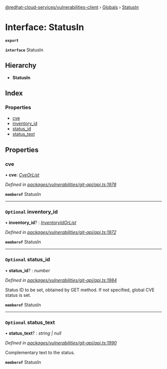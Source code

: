 [@redhat-cloud-services/vulnerabilities-client](../README.md) › [Globals](../globals.md) › [StatusIn](statusin.md)

# Interface: StatusIn

**`export`** 

**`interface`** StatusIn

## Hierarchy

* **StatusIn**

## Index

### Properties

* [cve](statusin.md#cve)
* [inventory_id](statusin.md#optional-inventory_id)
* [status_id](statusin.md#optional-status_id)
* [status_text](statusin.md#optional-status_text)

## Properties

###  cve

• **cve**: *[CveOrList](../globals.md#cveorlist)*

*Defined in [packages/vulnerabilities/git-api/api.ts:1978](https://github.com/fhlavac/javascript-clients/blob/master/packages/vulnerabilities/git-api/api.ts#L1978)*

**`memberof`** StatusIn

___

### `Optional` inventory_id

• **inventory_id**? : *[InventoryIdOrList](../globals.md#inventoryidorlist)*

*Defined in [packages/vulnerabilities/git-api/api.ts:1972](https://github.com/fhlavac/javascript-clients/blob/master/packages/vulnerabilities/git-api/api.ts#L1972)*

**`memberof`** StatusIn

___

### `Optional` status_id

• **status_id**? : *number*

*Defined in [packages/vulnerabilities/git-api/api.ts:1984](https://github.com/fhlavac/javascript-clients/blob/master/packages/vulnerabilities/git-api/api.ts#L1984)*

Status ID to be set, obtained by GET method. If not specified, global CVE status is set.

**`memberof`** StatusIn

___

### `Optional` status_text

• **status_text**? : *string | null*

*Defined in [packages/vulnerabilities/git-api/api.ts:1990](https://github.com/fhlavac/javascript-clients/blob/master/packages/vulnerabilities/git-api/api.ts#L1990)*

Complementary text to the status.

**`memberof`** StatusIn
